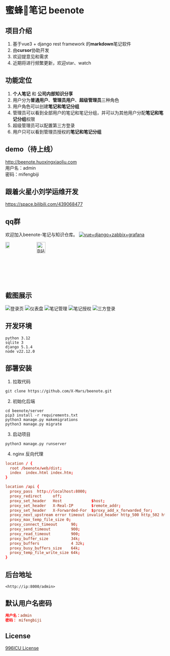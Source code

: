 # 蜜蜂🐝笔记 beenote

## 项目介绍

1. 基于vue3 + django rest framework 的**markdown**笔记软件
2. 由**cursor**协助开发
3. 欢迎提意见和需求
4. 近期将进行频繁更新，欢迎star、watch

## 功能定位

1. **个人笔记** 和 **公司内部知识分享**
2. 用户分为**普通用户**、**管理员用户**、**超级管理员**三种角色
3. 用户角色可以创建**笔记和笔记分组**
4. 管理员可以看到全部用户的笔记和笔记分组，并可以为其他用户分配**笔记和笔记分组**权限
5. 超级管理员可以配置第三方登录
6. 用户只可以看到管理员授权的**笔记和笔记分组**

## demo（待上线）

<http://beenote.huoxingxiaoliu.com>  
用户名：admin  
密码：mifengbiji  

## 跟着火星小刘学运维开发

<https://space.bilibili.com/439068477>

## qq群

欢迎加入beenote-笔记与知识仓库。
<a target="_blank" href="https://qm.qq.com/cgi-bin/qm/qr?k=a_y5qjuIfBYZHkhGg4JTZqGjTk3KUI5T&jump_from=webapi&authKey=qJpb8UQWFJcxKBdT/zq9kGBqiMxOm9k3TkfYeAtaVtHAbKbIfxMiGBolmP+aWa5b"><img border="0" src="https://pub.idqqimg.com/wpa/images/group.png" alt="vue+django+zabbix+grafana" title="vue+django+zabbix+grafana"></a>

<div style="display: flex; gap: 20px;">
  <a href="https://qm.qq.com/cgi-bin/qm/qr?k=a_y5qjuIfBYZHkhGg4JTZqGjTk3KUI5T&jump_from=webapi&authKey=qJpb8UQWFJcxKBdT/zq9kGBqiMxOm9k3TkfYeAtaVtHAbKbIfxMiGBolmP+aWa5b" target="_blank">
    <img src="https://github.com/X-Mars/beenote/blob/master/images/qrcode.jpg?raw=true" alt="QR Code" width="40%" height="40%">
  </a>
  <a href="https://space.bilibili.com/439068477" target="_blank">
    <img src="https://github.com/X-Mars/Zabbix-Alert-WeChat/blob/master/images/5.jpg?raw=true" alt="B站火星小刘" width="53.4%" height="53.4%">
  </a>
</div>

## 截图展示

![登录页](https://github.com/X-Mars/beenote/blob/master/images/1.png?raw=true)
![仪表盘](https://github.com/X-Mars/beenote/blob/master/images/2.png?raw=true)
![笔记管理](https://github.com/X-Mars/beenote/blob/master/images/3.png?raw=true)
![笔记授权](https://github.com/X-Mars/beenote/blob/master/images/4.png?raw=true)
![三方登录](https://github.com/X-Mars/beenote/blob/master/images/5.png?raw=true)

## 开发环境

```shell
python 3.12
sqlite 3
django 5.1.4
node v22.12.0
```

## 部署安装

1. 拉取代码

```shell
git clone https://github.com/X-Mars/beenote.git
```

2. 初始化后端

```shell
cd beenote/server
pip3 install -r requirements.txt
python3 manage.py makemigrations
python3 manage.py migrate
```

3. 启动项目

```shell
python3 manage.py runserver
```

4. nginx 反向代理

```conf
location / {
  root /beenote/web/dist;
  index  index.html index.htm;
}

location /api {
  proxy_pass  http://localhost:8000;
  proxy_redirect     off;
  proxy_set_header   Host             $host;
  proxy_set_header   X-Real-IP        $remote_addr;
  proxy_set_header   X-Forwarded-For  $proxy_add_x_forwarded_for;
  proxy_next_upstream error timeout invalid_header http_500 http_502 http_503 http_504;
  proxy_max_temp_file_size 0;
  proxy_connect_timeout      90;
  proxy_send_timeout         900;
  proxy_read_timeout         900;
  proxy_buffer_size          34k;
  proxy_buffers              4 32k;
  proxy_busy_buffers_size    64k;
  proxy_temp_file_write_size 64k;
}
```

## 后台地址

```url
<http://ip:8000/admin>
```

## 默认用户名密码

```conf
用户名：admin 
密码： mifengbiji
```

## License

[996ICU License](LICENSE)  
